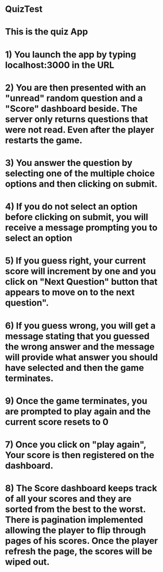 # QuizTest

# This is the quiz App

# 1) You launch the app by typing localhost:3000 in the URL

# 2) You are then presented with an "unread" random question and a "Score" dashboard beside. The server only returns questions that were not read. Even after the player restarts the game.

# 3) You answer the question by selecting one of the multiple choice options and then clicking on submit.

# 4) If you do not select an option before clicking on submit, you will receive a message prompting you to select an option

# 5) If you guess right, your current score will increment by one and you click on "Next Question" button that appears to move on to the next question".

# 6) If you guess wrong, you will get a message stating that you guessed the wrong answer and the message will provide what answer you should have selected and then the game terminates.

# 9) Once the game terminates, you are prompted to play again and the current score resets to 0

# 7) Once you click on "play again", Your score is then registered on the dashboard.

# 8) The Score dashboard keeps track of all your scores and they are sorted from the best to the worst. There is pagination implemented allowing the player to flip through pages of his scores. Once the player refresh the page, the scores will be wiped out.
